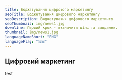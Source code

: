 ```yaml
---
title: Бюджетування цифрового маркетингу
seoTitle: Бюджетування цифрового маркетингу
seoDescription: Бюджетування цифрового маркетингу
seoThumbnail: img/news1.jpg
downline: Перший крок - визначити цілі та завдання.
thumbnail: img/news1.jpg
languageNameShort: "ENG"
languageFlag: "🇬🇧"
---
```

## Цифровий маркетинг 



test